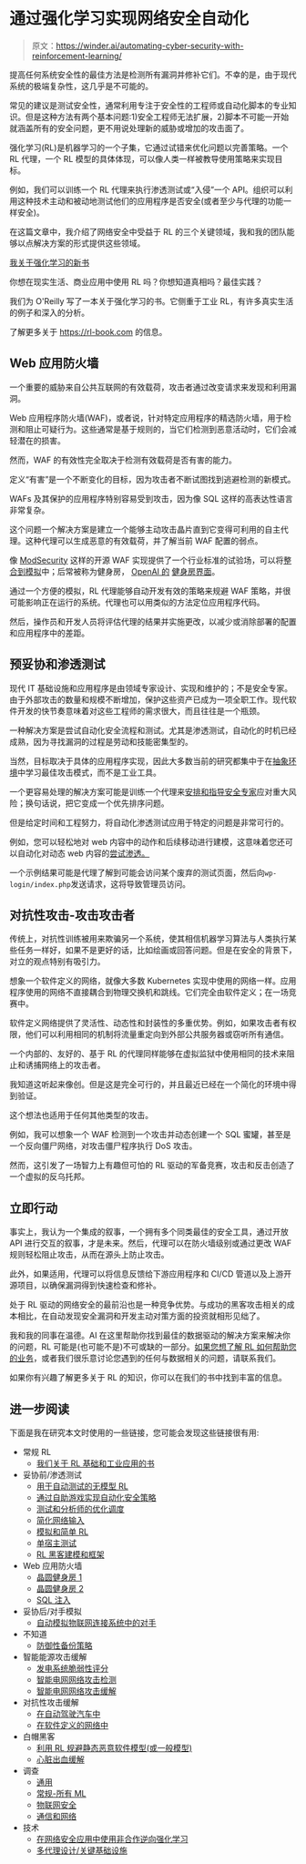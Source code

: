 # 通过强化学习实现网络安全自动化

> 原文：<https://winder.ai/automating-cyber-security-with-reinforcement-learning/>

提高任何系统安全性的最佳方法是检测所有漏洞并修补它们。不幸的是，由于现代系统的极端复杂性，这几乎是不可能的。

常见的建议是测试安全性，通常利用专注于安全性的工程师或自动化脚本的专业知识。但是这种方法有两个基本问题:1)安全工程师无法扩展，2)脚本不可能一开始就涵盖所有的安全问题，更不用说处理新的威胁或增加的攻击面了。

强化学习(RL)是机器学习的一个子集，它通过试错来优化问题以完善策略。一个 RL 代理，一个 RL 模型的具体体现，可以像人类一样被教导使用策略来实现目标。

例如，我们可以训练一个 RL 代理来执行渗透测试或“入侵”一个 API。组织可以利用这种技术主动和被动地测试他们的应用程序是否安全(或者至少与代理的功能一样安全)。

在这篇文章中，我介绍了网络安全中受益于 RL 的三个关键领域，我和我的团队能够以点解决方案的形式提供这些领域。

 [我关于强化学习的新书](https://rl-book.com/?utm_source=winderresearch&utm_medium=web&utm_campaign=rl) 

你想在现实生活、商业应用中使用 RL 吗？你想知道真相吗？最佳实践？

我们为 O'Reilly 写了一本关于强化学习的书。它侧重于工业 RL，有许多真实生活的例子和深入的分析。

了解更多关于 https://rl-book.com 的信息。

## Web 应用防火墙

一个重要的威胁来自公共互联网的有效载荷，攻击者通过改变请求来发现和利用漏洞。

Web 应用程序防火墙(WAF)，或者说，针对特定应用程序的精选防火墙，用于检测和阻止可疑行为。这些通常是基于规则的，当它们检测到恶意活动时，它们会减轻潜在的损害。

然而，WAF 的有效性完全取决于检测有效载荷是否有害的能力。

定义“有害”是一个不断变化的目标，因为攻击者不断试图找到逃避检测的新模式。

WAFs 及其保护的应用程序特别容易受到攻击，因为像 SQL 这样的高表达性语言非常复杂。

这个问题一个解决方案是建立一个能够主动攻击晶片直到它变得可利用的自主代理。这种代理可以生成恶意的有效载荷，并了解当前 WAF 配置的弱点。

像 [ModSecurity](https://www.modsecurity.org) 这样的开源 WAF 实现提供了一个行业标准的试验场，可以将[整合到模拟](https://arxiv.org/abs/2001.01952)中；后常被称为健身房， [OpenAI 的](https://openai.com) [健身房界面](http://arxiv.org/abs/1606.01540)。

通过一个方便的模拟，RL 代理能够自动开发有效的策略来规避 WAF 策略，并很可能影响正在运行的系统。代理也可以用类似的方法定位应用程序代码。

然后，操作员和开发人员将评估代理的结果并实施更改，以减少或消除部署的配置和应用程序中的差距。

## 预妥协和渗透测试

现代 IT 基础设施和应用程序是由领域专家设计、实现和维护的；不是安全专家。由于外部攻击的数量和规模不断增加，保护这些资产已成为一项全职工作。现代软件开发的快节奏意味着对这些工程师的需求很大，而且往往是一个瓶颈。

一种解决方案是尝试自动化安全流程和测试。尤其是渗透测试，自动化的时机已经成熟，因为寻找漏洞的过程是劳动和技能密集型的。

当然，目标取决于具体的应用程序实现，因此大多数当前的研究都集中于在[抽象环境](https://arxiv.org/abs/2009.08120)中学习最佳攻击模式，而不是工业工具。

一个更容易处理的解决方案可能是训练一个代理来[安排和指导安全专家](https://dl.acm.org/doi/abs/10.1145/2882969)应对重大风险；换句话说，把它变成一个优先排序问题。

但是给定时间和工程努力，将自动化渗透测试应用于特定的问题是非常可行的。

例如，您可以轻松地对 web 内容中的动作和后续移动进行建模，这意味着您还可以自动化对动态 web 内容的[尝试渗透。](https://arxiv.org/abs/2009.11274)

一个示例结果可能是代理了解到可能会访问某个废弃的测试页面，然后向`wp-login/index.php`发送请求，这将导致管理员访问。

## 对抗性攻击-攻击攻击者

传统上，对抗性训练被用来欺骗另一个系统，使其相信机器学习算法与人类执行某些任务一样好，如果不是更好的话，比如绘画或回答问题。但是在安全的背景下，对立的观点特别有吸引力。

想象一个软件定义的网络，就像大多数 Kubernetes 实现中使用的网络一样。应用程序使用的网络不直接耦合到物理交换机和跳线。它们完全由软件定义；在一场竞赛中。

软件定义网络提供了灵活性、动态性和封装性的多重优势。例如，如果攻击者有权限，他们可以利用相同的机制将流量重定向到外部公共服务器或窃听所有通信。

一个内部的、友好的、基于 RL 的代理同样能够在虚拟监狱中使用相同的技术来阻止和诱捕网络上的攻击者。

我知道这听起来像创。但是这是完全可行的，并且最近已经在一个简化的环境中得到验证。

这个想法也适用于任何其他类型的攻击。

例如，我可以想象一个 WAF 检测到一个攻击并动态创建一个 SQL 蜜罐，甚至是一个反向僵尸网络，对攻击僵尸程序执行 DoS 攻击。

然而，这引发了一场智力上有趣但可怕的 RL 驱动的军备竞赛，攻击和反击创造了一个虚拟的反乌托邦。

## 立即行动

事实上，我认为一个集成的叙事，一个拥有多个同类最佳的安全工具，通过开放 API 进行交互的叙事，才是未来。然后，代理可以在防火墙级别或通过更改 WAF 规则轻松阻止攻击，从而在源头上防止攻击。

此外，如果适用，代理可以将信息反馈给下游应用程序和 CI/CD 管道以及上游开源项目，以确保漏洞得到快速检查和修补。

处于 RL 驱动的网络安全的最前沿也是一种竞争优势。与成功的黑客攻击相关的成本相比，在自动发现安全漏洞和开发主动对策方面的投资就相形见绌了。

我和我的同事在温德。AI 在这里帮助你找到最佳的数据驱动的解决方案来解决你的问题，RL 可能是(也可能不是)不可或缺的一部分。[如果您想了解 RL 如何帮助您的业务](https://winder.ai/about/contact/)，或者我们很乐意讨论您遇到的任何与数据相关的问题，请联系我们。

如果你有兴趣了解更多关于 RL 的知识，你可以在我们的书中找到丰富的信息。

## 进一步阅读

下面是我在研究本文时使用的一些链接，您可能会发现这些链接很有用:

*   常规 RL
    *   [我们关于 RL 基础和工业应用的书](https://rl-book.com)
*   妥协前/渗透测试
    *   [用于自动测试的无模型 RL](https://arxiv.org/abs/1905.05965)
    *   [通过自助游戏实现自动化安全策略](https://arxiv.org/abs/2009.08120)
    *   [测试和分析师的优化调度](https://dl.acm.org/doi/abs/10.1145/2882969)
    *   [简化网络输入](https://www.ai.rug.nl/~mwiering/GROUP/ARTICLES/CyberSec_ICAART.pdf)
    *   [模拟和简单 RL](https://thesiscommons.org/nxzep)
    *   [单宿主测试](https://ieeexplore.ieee.org/abstract/document/9139683)
    *   [RL 黑客建模和框架](https://arxiv.org/abs/2009.11274)
*   Web 应用防火墙
    *   [晶圆健身房 1](https://openreview.net/forum?id=m5AntlhJ7Z5)
    *   [晶圆健身房 2](https://arxiv.org/abs/2001.01952)
    *   [SQL 注入](https://arxiv.org/abs/2101.03118)
*   妥协后/对手模拟
    *   [自动模拟物联网连接系统中的对手](https://arxiv.org/abs/2011.04635)
*   不知道
    *   [防御性备份策略](https://arxiv.org/abs/2102.06632)
*   智能能源攻击缓解
    *   [发电系统脆弱性评分](https://arxiv.org/abs/2007.03025)
    *   [智能电网网络攻击检测](https://arxiv.org/abs/1809.05258)
    *   [智能电网网络攻击缓解](https://arxiv.org/abs/2009.13088)
*   对抗性攻击缓解
    *   [在自动驾驶汽车中](https://arxiv.org/abs/1805.00983)
    *   [在软件定义的网络中](https://arxiv.org/abs/1808.05770)
*   白帽黑客
    *   [利用 RL 规避静态恶意软件模型(或一般模型)](https://arxiv.org/abs/1801.08917)
    *   [心脏出血缓解](https://dl.acm.org/doi/abs/10.1145/2663474.2663481)
*   调查
    *   [通用](https://arxiv.org/abs/1906.05799)
    *   [常规-所有 ML](https://link.springer.com/article/10.1631%2FFITEE.1800573)
    *   [物联网安全](https://arxiv.org/abs/2102.07247)
    *   [通信和网络](https://arxiv.org/abs/1810.07862)
*   技术
    *   [在网络安全应用中使用非合作逆向强化学习](https://arxiv.org/abs/1911.04220)
    *   [多代理设计/关键基础设施](https://ieeexplore.ieee.org/abstract/document/8442695)